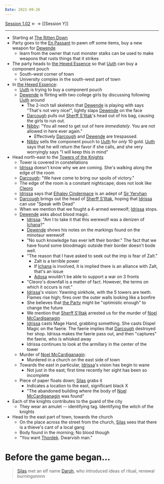```yaml
---
Date: 2022-09-26
---
```


[Session 1.02](Session%201.02.md) <- -> [[Session Y]]

---

* Starting at [The Ritten Down](../Locations/Adosa/The%20Ritten%20Down.md)
* Party goes to the [En Passant](../Locations/Adosa/En%20Passant.md) to pawn off some items, buy a new weapon for [Dewende](../Entities/Player%20Characters/Dewende%20Merigar.md)
	* learn from the owner that rust monster stalks can be used to make weapons that rusts things that it strikes
* The party heads to [the Hexed Essence](../Locations/Adosa/The%20Hexed%20Essence.md) so that [Uuth](../Entities/Player%20Characters/Uuth.md) can buy a component pouch
	* South-west corner of town
	* University complex in the south-west part of town
* In [the Hexed Essence](../Locations/Adosa/The%20Hexed%20Essence.md):
	* [Uuth](../Entities/Player%20Characters/Uuth.md) is trying to buy a component pouch
	* [Dewende](../Entities/Player%20Characters/Dewende%20Merigar.md) is flirting with two college girls by discussing following [Uuth](../Entities/Player%20Characters/Uuth.md) around
		* The 2-inch tall skeleton that [Dewende](../Entities/Player%20Characters/Dewende%20Merigar.md) is playing with says "That's not very nice!", lightly slaps [Dewende](../Entities/Player%20Characters/Dewende%20Merigar.md) on the face
		* [Darcough](../Entities/Player%20Characters/Darcough%20Damar.md) pulls out [Sherff S'lltak](../Entities/Non-player%20Charatcters/Sherff%20S'lltak.md)'s head out of his bag, causing the girls to run out.
		* [Nibby](../Entities/Non-player%20Charatcters/Nibby.md): "You all need to get out of here _immediately_. You are not allowed in here ever again."
			* Effectively [Darcough](../Entities/Player%20Characters/Darcough%20Damar.md) and [Dewende](../Entities/Player%20Characters/Dewende%20Merigar.md) are trespassed.
		* [Nibby](../Entities/Non-player%20Charatcters/Nibby.md) sells the component pouch to [Uuth](../Entities/Player%20Characters/Uuth.md) for _only_ 10 gold. [Uuth](../Entities/Player%20Characters/Uuth.md) says that he will return the favor if she calls, and she very worryingly says "I will keep this in mind"
* Head north-east to the [Towers of the Knights](../Locations/Adosa/Towers%20of%20the%20Knights.md)
	* Tower is covered in constellations
	* [Idrissa](../Entities/Non-player%20Charatcters/Idrissa.md) doesn't know why we are coming. She's walking along the edge of the room
	* [Darcough](../Entities/Player%20Characters/Darcough%20Damar.md): "We have come to bring our spoils of victory."
	* The edge of the room is a constant nightscape; does not look like [Cleoro](../Locations/Adosa/Cleoro.md)
	* [Idrissa](../Entities/Non-player%20Charatcters/Idrissa.md) says that [Eihaley Cindermace](../Entities/Non-player%20Charatcters/Eihaley%20Cindermace.md) is an adept of [Sir Yervhan](../Entities/Non-player%20Charatcters/Yervhan.md)
	* [Darcough](../Entities/Player%20Characters/Darcough%20Damar.md) brings out the head of [Sherff S'lltak](../Entities/Non-player%20Charatcters/Sherff%20S'lltak.md), hoping that [Idrissa](../Entities/Non-player%20Charatcters/Idrissa.md) can use "Speak with Dead"
	* When we mention that we fought a 4-armed werewolf; [Idrissa](../Entities/Non-player%20Charatcters/Idrissa.md) stops.
	* [Dewende](../Entities/Player%20Characters/Dewende%20Merigar.md) asks about blood magic.
		* [Idrissa](../Entities/Non-player%20Charatcters/Idrissa.md): "Am I to take it that this werewolf was a denizen of [Ichana](../Locations/Ichana/Ichana.md)?"
		* [Dewende](../Entities/Player%20Characters/Dewende%20Merigar.md) shows his notes on the markings found on the minotaur werewolf
		* "No such knowledge has ever left their border." The fact that we have found some bloodmagic outside their border doesn't bode well.
		* "The reason that I have asked to seek out the imp is fear of Zalt."
			* Zalt is a terrible power
			* If [Ichana](../Locations/Ichana/Ichana.md) is involved, it is implied there is an alliance with Zalt, that's an issue
			* [Adosa](../Locations/Adosa/Adosa.md) wouldn't be able to support a war on 3 fronts
		* "Cleoro's downfall is a matter of fact. However, the terms on which it occurs is not."
		* [Idrissa](../Entities/Non-player%20Charatcters/Idrissa.md)'s vision: Yawning sinkhole, with the 5 towers are teeth. Flames rise high; fires over the outer walls looking like a bonfire
		* She believes that [the Party](../Entities/Player%20Characters/The%20Party.md) might be "optimistic enough" to change the future
		* We mention that [Sherff S'lltak](../Entities/Non-player%20Charatcters/Sherff%20S'lltak.md) arrested us for the murder of [Noel McCardiganagin](../Entities/Non-player%20Charatcters/Noel%20McCardiganagin.md)
		* [Idrissa](../Entities/Non-player%20Charatcters/Idrissa.md) casts Mage Hand, grabbing something. She casts Dispel Magic on the faerie. The faerie implies that [Darcough](../Entities/Player%20Characters/Darcough%20Damar.md) destroyed her shop. Idrissa makes the faerie pass out, and then "captures" the faerie, who is whisked away
		* Idrissa continues to look at the armillary in the center of the tower
	* Murder of [Noel McCardiganagin](../Entities/Non-player%20Charatcters/Noel%20McCardiganagin.md):
		* Murdered in a church on the east side of town
	* Towards the east in particular, [Idrissa](../Entities/Non-player%20Charatcters/Idrissa.md)'s vision has begin to wane
		* Not just in the east; first time recently her sight has been so incomplete
	* Piece of paper floats down; [Silas](../Entities/Player%20Characters/Silas%20Clarke.md) grabs it
		* Indicates a location to the east, significant black X
		* "The abandoned building where the body of [Noel McCardiganagin](../Entities/Non-player%20Charatcters/Noel%20McCardiganagin.md) was found"
* Each of the knights contributes to the guard of the city
	* They wear an amulet -- identifying tag. Identifying the witch of the knights
* Head to the east part of town, towards the church
	* On the place across the street from the church, [Silas](../Entities/Player%20Characters/Silas%20Clarke.md) sees that there is a thieve's cant of a local gang
	* Body found in the morning; No blood though
	* "You want [Thordek](../Entities/Non-player%20Charatcters/Thordek.md). Dwarvish man."

# Before the game began...
> [Silas](../Entities/Player%20Characters/Silas%20Clarke.md) met an elf name [Daroh](../Entities/Non-player%20Charatcters/Daroh.md), who introduced ideas of ritual, renewal burningsnnnn
	 